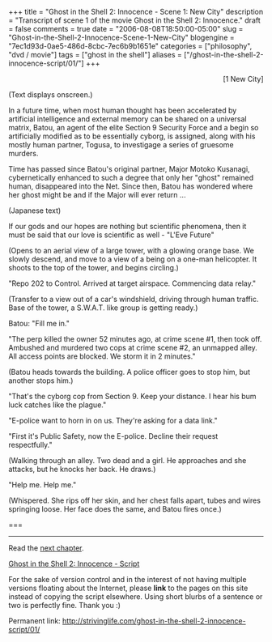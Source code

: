 +++
title = "Ghost in the Shell 2: Innocence - Scene 1: New City"
description = "Transcript of scene 1 of the movie Ghost in the Shell 2: Innocence."
draft = false
comments = true
date = "2006-08-08T18:50:00-05:00"
slug = "Ghost-in-the-Shell-2-Innocence-Scene-1-New-City"
blogengine = "7ec1d93d-0ae5-486d-8cbc-7ec6b9b1651e"
categories = ["philosophy", "dvd / movie"]
tags = ["ghost in the shell"]
aliases = ["/ghost-in-the-shell-2-innocence-script/01/"]
+++

<p style="text-align: right">
[1 New City]
</p>
<p>
(Text displays onscreen.)
</p>
<p>
In a future time, when most human thought has been accelerated by artificial intelligence and external memory can be shared on a universal matrix, Batou, an agent of the elite Section 9 Security Force and a begin so artificially modified as to be essentially cyborg, is assigned, along with his mostly human partner, Togusa, to investigage a series of gruesome murders.
</p>
<p>
Time has passed since Batou&#39;s original partner, Major Motoko Kusanagi, cybernetically enhanced to such a degree that only her &quot;ghost&quot; remained human, disappeared into the Net. Since then, Batou has wondered where her ghost might be and if the Major will ever return ...
</p>
<!--more-->
<p>
(Japanese text)
</p>
<p>
If our gods and our hopes are nothing but scientific phenomena, then it must be said that our love is scientific as well - &quot;L&#39;Eve Future&quot;
</p>
<p>
(Opens to an aerial view of a large tower, with a glowing orange base.  We slowly descend, and move to a view of a being on a one-man helicopter.  It shoots to the top of the tower, and begins circling.)
</p>
<p>
&quot;Repo 202 to Control.  Arrived at target airspace.  Commencing data relay.&quot;<!--adsense-->
</p>
<p>
(Transfer to a view out of a car&#39;s windshield, driving through human traffic.  Base of the tower, a S.W.A.T. like group is getting ready.)
</p>
<p>
Batou: &quot;Fill me in.&quot;
</p>
<p>
&quot;The perp killed the owner 52 minutes ago, at crime scene #1, then took off.  Ambushed and murdered two cops at crime scene #2, an unmapped alley.  All access points are blocked.  We storm it in 2 minutes.&quot;
</p>
<p>
(Batou heads towards the building.  A police officer goes to stop him, but another stops him.)
</p>
<p>
&quot;That&#39;s the cyborg cop from Section 9.  Keep your distance.  I hear his bum luck catches like the plague.&quot;
</p>
<p>
&quot;E-police want to horn in on us.  They&#39;re asking for a data link.&quot;
</p>
<p>
&quot;First it&#39;s Public Safety, now the E-police.  Decline their request respectfully.&quot;
</p>
<p>
(Walking through an alley.  Two dead and a girl.  He approaches and she attacks, but he knocks her back.  He draws.)
</p>
<p>
&quot;Help me. Help me.&quot;
</p>
<p>
(Whispered.  She rips off her skin, and her chest falls apart, tubes and wires springing loose.  Her face does the same, and Batou fires once.)
</p>
<p>
===
</p>
<hr />
<p>
Read the <a href="http://strivinglife.com/ghost-in-the-shell-2-innocence-script/02/">next chapter</a>.
</p>
<p>
<a href="http://strivinglife.com/ghost-in-the-shell-2-innocence-script/">Ghost in the Shell 2: Innocence - Script</a>
</p>
<div class="tip">
<p>
For the sake of version control and in the interest of not having multiple versions floating about the Internet, please <strong>link</strong> to the pages on this site instead of copying the script elsewhere. Using short blurbs of a sentence or two is perfectly fine.  Thank you :)
</p>
<p>
Permanent link: <a href="http://strivinglife.com/ghost-in-the-shell-2-innocence-script/01/">http://strivinglife.com/ghost-in-the-shell-2-innocence-script/01/</a>
</p>
</div>

